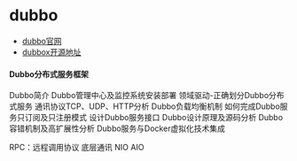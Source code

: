 # dubbo

- [dubbo官网](https://dubbo.io)
- [dubbox开源地址](https://github.com/dangdangdotcom/dubbox)

	

	


#### Dubbo分布式服务框架

Dubbo简介
Dubbo管理中心及监控系统安装部署
领域驱动-正确划分Dubbo分布式服务
通讯协议TCP、UDP、HTTP分析
Dubbo负载均衡机制
如何完成Dubbo服务只订阅及只注册模式
设计Dubbo服务接口
Dubbo设计原理及源码分析
Dubbo容错机制及高扩展性分析
Dubbo服务与Docker虚拟化技术集成

RPC：远程调用协议
底层通讯
NIO AIO